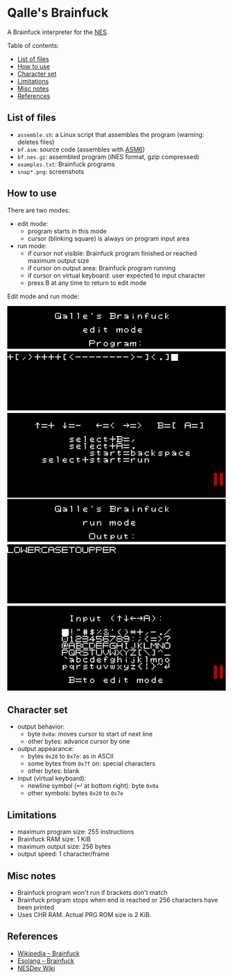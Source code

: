 # Qalle's Brainfuck

A Brainfuck interpreter for the [NES](https://en.wikipedia.org/wiki/Nintendo_Entertainment_System).

Table of contents:
* [List of files](#list-of-files)
* [How to use](#how-to-use)
* [Character set](#character-set)
* [Limitations](#limitations)
* [Misc notes](#misc-notes)
* [References](#references)

## List of files
* `assemble.sh`: a Linux script that assembles the program (warning: deletes files)
* `bf.asm`: source code (assembles with [ASM6](https://www.romhacking.net/utilities/674/))
* `bf.nes.gz`: assembled program (iNES format, gzip compressed)
* `examples.txt`: Brainfuck programs
* `snap*.png`: screenshots

## How to use
There are two modes:
* edit mode:
  * program starts in this mode
  * cursor (blinking square) is always on program input area
* run mode:
  * if cursor not visible: Brainfuck program finished or reached maximum output size
  * if cursor on output area: Brainfuck program running
  * if cursor on virtual keyboard: user expected to input character
  * press B at any time to return to edit mode

Edit mode and run mode:

![edit mode](snap1.png)
![run mode](snap2.png)

## Character set
* output behavior:
  * byte `0x0a`: moves cursor to start of next line
  * other bytes: advance cursor by one
* output appearance:
  * bytes `0x20` to `0x7e`: as in ASCII
  * some bytes from `0x7f` on: special characters
  * other bytes: blank
* input (virtual keyboard):
  * newline symbol (&#x21b5; at bottom right): byte `0x0a`
  * other symbols: bytes `0x20` to `0x7e`

## Limitations
* maximum program size: 255 instructions
* Brainfuck RAM size: 1 KiB
* maximum output size: 256 bytes
* output speed: 1 character/frame

## Misc notes
* Brainfuck program won't run if brackets don't match
* Brainfuck program stops when end is reached or 256 characters have been printed
* Uses CHR RAM. Actual PRG ROM size is 2 KiB.

## References
* [Wikipedia &ndash; Brainfuck](https://en.wikipedia.org/wiki/Brainfuck)
* [Esolang &ndash; Brainfuck](https://esolangs.org/wiki/Brainfuck)
* [NESDev Wiki](https://www.nesdev.org/wiki/)
